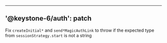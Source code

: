 ----
'@keystone-6/auth': patch
----

Fix `createInitial*` and `send*MagicAuthLink` to throw if the expected type from `sessionStrategy.start` is not a string
